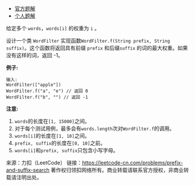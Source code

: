 * [官方题解](https://leetcode-cn.com/problems/prefix-and-suffix-search/solution/qian-zhui-he-hou-zhui-sou-suo-by-leetcode/)
* [个人题解](https://leetcode-cn.com/problems/prefix-and-suffix-search/solution/zi-dian-shu-by-lzh_yves/)

给定多个 ```words```，```words[i]``` 的权重为 ```i``` 。

设计一个类 ```WordFilter``` 实现函数```WordFilter.f(String prefix, String suffix)```。这个函数将返回具有前缀 ```prefix``` 和后缀```suffix``` 的词的最大权重。如果没有这样的词，返回 -1。

**例子:**
```
输入:
WordFilter(["apple"])
WordFilter.f("a", "e") // 返回 0
WordFilter.f("b", "") // 返回 -1
```
**注意:**

1. ```words```的长度在```[1, 15000]```之间。
2. 对于每个测试用例，最多会有```words.length```次对```WordFilter.f```的调用。
3. ```words[i]```的长度在```[1, 10]```之间。
4. ```prefix, suffix```的长度在```[0, 10]```之前。
5. ```words[i]```和```prefix, suffix```只包含小写字母。

来源：力扣（LeetCode）
链接：https://leetcode-cn.com/problems/prefix-and-suffix-search
著作权归领扣网络所有。商业转载请联系官方授权，非商业转载请注明出处。
